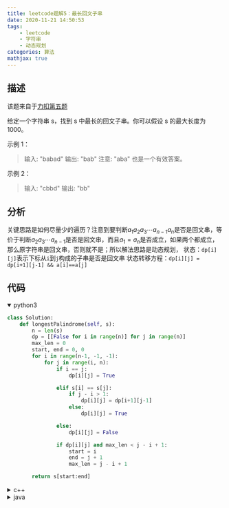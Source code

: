 ```yaml
---
title: leetcode题解5：最长回文子串
date: 2020-11-21 14:50:53
tags:
    - leetcode
    - 字符串
    - 动态规划
categories: 算法
mathjax: true
---
```


## 描述

该题来自于[力扣第五题](https://leetcode-cn.com/problems/longest-palindromic-substring)

给定一个字符串 s，找到 s 中最长的回文子串。你可以假设 s 的最大长度为 1000。

<!--more-->

示例 1：

> 输入: "babad"
输出: "bab"
注意: "aba" 也是一个有效答案。

示例 2：

> 输入: "cbbd"
输出: "bb"


## 分析
关键思路是如何尽量少的遍历？注意到要判断$a_1a_2a_3 \cdots a_{n-1} a_n$是否是回文串，等价于判断$a_2a_3 \cdots a_{n-1}$是否是回文串，而且$a_1=a_n$是否成立，如果两个都成立，那么原字符串是回文串，否则就不是；所以解法思路是动态规划，
状态：`dp[i][j]`表示下标从`i`到`j`构成的子串是否是回文串
状态转移方程：`dp[i][j] = dp[i+1][j-1] && a[i]==a[j]`


## 代码

<details open>
<summary>python3</summary>

```python
class Solution:
    def longestPalindrome(self, s):
        n = len(s)
        dp = [[False for i in range(n)] for j in range(n)]
        max_len = 0
        start, end = 0, 0
        for i in range(n-1, -1, -1):
            for j in range(i, n):
                if i == j:
                    dp[i][j] = True

                elif s[i] == s[j]:
                    if j - i > 1:
                        dp[i][j] = dp[i+1][j-1]
                    else:
                        dp[i][j] = True

                else:
                    dp[i][j] = False

                if dp[i][j] and max_len < j - i + 1:
                    start = i
                    end = j + 1
                    max_len = j - i + 1

        return s[start:end]
```
</details>


<details>
<summary>c++</summary>

```cpp
class Solution {
public:
    string longestPalindrome(string s) {
        int n = s.size();
        int maxLen = 0;
        int start = 0, end = 0;
        vector<vector<int>> dp(n, vector<int>(n, false));
        for (int i = n - 1; i >= 0; i--) {
            for (int j = i; j < n; j++) {
                if (i == j) dp[i][j] = true;
                else if (s[i] == s[j]) {
                    if ((j - i) > 1) dp[i][j] = dp[i + 1][j - 1];
                    else dp[i][j] = true;
                }
                else
                    dp[i][j] = false;

                if (dp[i][j] && (j-i+1 > maxLen)) {
                    maxLen = max(j - i + 1, maxLen);
                    start = i;
                    end = j;
                }
            }
        }
        return s.substr(start, maxLen);
    }
};
```
</details>


<details>
<summary>java</summary>

```java
class Solution {
    public String longestPalindrome(String s) {
        int n = s.length();
        int maxLen = 0;
        int start = 0, end = 0;
        Boolean[][] dp = new Boolean[n][n];
        for(int i=n-1; i>=0; i--) {
            for(int j=i; j<n; j++) {
                if(i == j) dp[i][j] = true;
                else if(s.charAt(i) == s.charAt(j)){
                    if(j - i > 1) dp[i][j] = dp[i+1][j-1];
                    else dp[i][j] = true;
                }
                else dp[i][j] = false;

                if (dp[i][j] && ((j - i + 1) > maxLen)){
                    maxLen = j - i + 1;
                    start = i;
                    end = j;
                }
            }
        }
        return s.substring(start, end+1);
    }
}
```
</details>